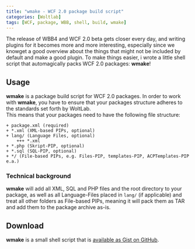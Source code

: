 ```yaml
---
title: "wmake - WCF 2.0 package build script"
categories: [Woltlab]
tags: [WCF, package, WBB, shell, build, wmake]
---
```

The release of WBB4 and WCF 2.0 beta gets closer every day, and writing plugins for it becomes more and more interesting, especially since we knowget a good overview about the things that might not be included by default and make a good plugin. To make things easier, i wrote a little shell script that automagically packs WCF 2.0 packages: **wmake**!

Usage
---------

**wmake** is a package build script for WCF 2.0 packages. In order to work with **wmake**, you have to ensure that your packages structure adheres to the standards set forth by WoltLab.  
This means that your packages need to have the following file structure:

    + package.xml (required)
    + *.xml (XML-based PIPs, optional)
    + lang/ (Language Files, optional)
        +++ *.xml
    + *.php (Skript-PIP, optional)
    + *.sql (SQL-PIP, optional)
    + */ (File-based PIPs, e.g. Files-PIP, templates-PIP, ACPTemplates-PIP e.a.)

### Technical background
**wmake** will add all XML, SQL and PHP files and the root directory to your package, as well as all Language-Files placed in `lang/` (if applicable) and treat all other folders as File-based PIPs, meaning it will pack them as TAR and add them to the package archive as-is.

Download
--------------

**wmake** is a small shell script that is [available as Gist on GitHub](https://gist.github.com/NetzwergX/5476496).


